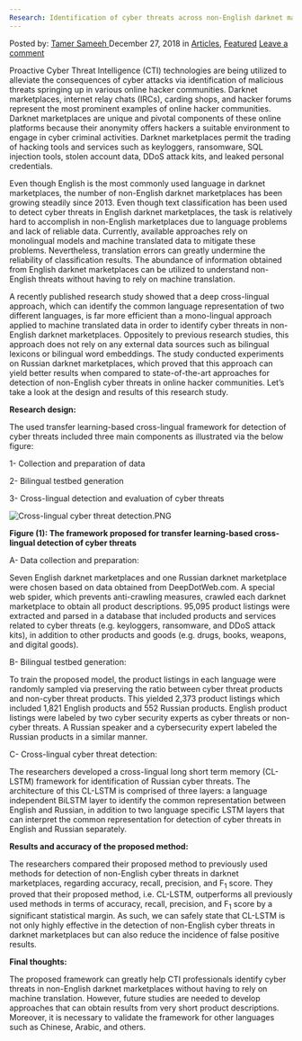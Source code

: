 ```yaml
---
Research: Identification of cyber threats across non-English darknet marketplaces
---
```

<article class="post-listing post-27721 post type-post status-publish format-standard has-post-thumbnail hentry category-articles category-deepdot-news tag-cyber tag-darknet tag-identification tag-marketplaces tag-nonenglish tag-research tag-threats">
<div class="post-inner">
<p class="post-meta">
<span>Posted by: <a href="https://www.deepdotweb.com/author/tamersameeh/" title="">Tamer Sameeh </a></span>
<span>December 27, 2018</span>
<span>in <a href="https://www.deepdotweb.com/category/articles/" rel="category tag">Articles</a>, <a href="https://www.deepdotweb.com/category/deepdot-news/" rel="category tag">Featured</a></span>
<span><a href="https://www.deepdotweb.com/2018/12/27/research-identification-of-cyber-threats-across-non-english-darknet-marketplaces/#respond">Leave a comment</a></span>
</p>
<div class="clear"></div>
<div class="entry">
<p>Proactive Cyber Threat Intelligence (CTI) technologies are being utilized to alleviate the consequences of cyber attacks via identification of malicious threats springing up in various online hacker communities. Darknet marketplaces, internet relay chats (IRCs), carding shops, and hacker forums represent the most prominent examples of online hacker communities. Darknet marketplaces are unique and pivotal components of these online platforms because their anonymity offers hackers a suitable environment to engage in cyber criminal activities. Darknet marketplaces permit the trading of hacking tools and services such as keyloggers, ransomware, SQL injection tools, stolen account data, DDoS attack kits, and leaked personal credentials.</p>
<p>Even though English is the most commonly used language in darknet marketplaces, the number of non-English darknet marketplaces has been growing steadily since 2013. Even though text classification has been used to detect cyber threats in English darknet marketplaces, the task is relatively hard to accomplish in non-English marketplaces due to language problems and lack of reliable data. Currently, available approaches rely on monolingual models and machine translated data to mitigate these problems. Nevertheless, translation errors can greatly undermine the reliability of classification results. The abundance of information obtained from English darknet marketplaces can be utilized to understand non-English threats without having to rely on machine translation.</p>
<p>A recently published research study showed that a deep cross-lingual approach, which can identify the common language representation of two different languages, is far more efficient than a mono-lingual approach applied to machine translated data in order to identify cyber threats in non-English darknet marketplaces. Oppositely to previous research studies, this approach does not rely on any external data sources such as bilingual lexicons or bilingual word embeddings. The study conducted experiments on Russian darknet marketplaces, which proved that this approach can yield better results when compared to state-of-the-art approaches for detection of non-English cyber threats in online hacker communities. Let&#8217;s take a look at the design and results of this research study.</p>
<p><strong>Research design:</strong></p>
<p>The used transfer learning-based cross-lingual framework for detection of cyber threats included three main components as illustrated via the below figure:</p>
<p>1- Collection and preparation of data</p>
<p>2- Bilingual testbed generation</p>
<p>3- Cross-lingual detection and evaluation of cyber threats</p>
<p><img class="wp-image-27724" src="https://www.deepdotweb.com/wp-content/uploads/2018/12/cross-lingual-cyber-threat-detection-png.png" alt="Cross-lingual cyber threat detection.PNG" srcset="https://www.deepdotweb.com/wp-content/uploads/2018/12/cross-lingual-cyber-threat-detection-png.png 711w, https://www.deepdotweb.com/wp-content/uploads/2018/12/cross-lingual-cyber-threat-detection-png-300x155.png 300w" sizes="(max-width: 711px) 100vw, 711px" /></p>
<p><strong>Figure (1): The framework proposed for transfer learning-based cross-lingual detection of cyber threats</strong></p>
<p>A- Data collection and preparation:</p>
<p>Seven English darknet marketplaces and one Russian darknet marketplace were chosen based on data obtained from DeepDotWeb.com. A special web spider, which prevents anti-crawling measures, crawled each darknet marketplace to obtain all product descriptions. 95,095 product listings were extracted and parsed in a database that included products and services related to cyber threats (e.g. keyloggers, ransomware, and DDoS attack kits), in addition to other products and goods (e.g. drugs, books, weapons, and digital goods).</p>
<p>B- Bilingual testbed generation:</p>
<p>To train the proposed model, the product listings in each language were randomly sampled via preserving the ratio between cyber threat products and non-cyber threat products. This yielded 2,373 product listings which included 1,821 English products and 552 Russian products. English product listings were labeled by two cyber security experts as cyber threats or non-cyber threats. A Russian speaker and a cybersecurity expert labeled the Russian products in a similar manner.</p>
<p>C- Cross-lingual cyber threat detection:</p>
<p>The researchers developed a cross-lingual long short term memory (CL-LSTM) framework for identification of Russian cyber threats. The architecture of this CL-LSTM is comprised of three layers: a language independent BiLSTM layer to identify the common representation between English and Russian, in addition to two language specific LSTM layers that can interpret the common representation for detection of cyber threats in English and Russian separately.</p>
<p><strong>Results and accuracy of the proposed method:</strong></p>
<p>The researchers compared their proposed method to previously used methods for detection of non-English cyber threats in darknet marketplaces, regarding accuracy, recall, precision, and F<sub>1</sub> score. They proved that their proposed method, i.e. CL-LSTM, outperforms all previously used methods in terms of accuracy, recall, precision, and F<sub>1</sub> score by a significant statistical margin. As such, we can safely state that CL-LSTM is not only highly effective in the detection of non-English cyber threats in darknet marketplaces but can also reduce the incidence of false positive results.</p>
<p><strong>Final thoughts:</strong></p>
<p>The proposed framework can greatly help CTI professionals identify cyber threats in non-English darknet marketplaces without having to rely on machine translation. However, future studies are needed to develop approaches that can obtain results from very short product descriptions. Moreover, it is necessary to validate the framework for other languages such as Chinese, Arabic, and others.</p>
</div>
<span style="display:none"><a href="https://www.deepdotweb.com/tag/cyber/" rel="tag">cyber</a> <a href="https://www.deepdotweb.com/tag/darknet/" rel="tag">darknet</a> <a href="https://www.deepdotweb.com/tag/identification/" rel="tag">identification</a> <a href="https://www.deepdotweb.com/tag/marketplaces/" rel="tag">marketplaces</a> <a href="https://www.deepdotweb.com/tag/nonenglish/" rel="tag">nonenglish</a> <a href="https://www.deepdotweb.com/tag/research/" rel="tag">research</a> <a href="https://www.deepdotweb.com/tag/threats/" rel="tag">threats</a></span> <span style="display:none" class="updated">2018-12-27</span>
<div style="display:none" class="vcard author" itemprop="author" itemscope itemtype="http://schema.org/Person"><strong class="fn" itemprop="name"><a href="https://www.deepdotweb.com/author/tamersameeh/" title="Posts by Tamer Sameeh" rel="author">Tamer Sameeh</a></strong></div>
</div>
</article>


